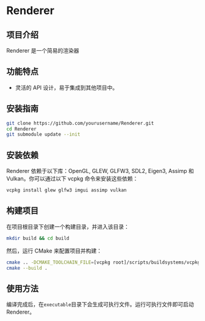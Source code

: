 # Renderer

## 项目介绍

Renderer 是一个简易的渲染器

## 功能特点

- 灵活的 API 设计，易于集成到其他项目中。

## 安装指南

```bash
git clone https://github.com/yourusername/Renderer.git
cd Renderer
git submodule update --init
```

## 安装依赖

Renderer 依赖于以下库：OpenGL, GLEW, GLFW3, SDL2, Eigen3, Assimp 和 Vulkan。你可以通过以下 vcpkg 命令来安装这些依赖：

```bash
vcpkg install glew glfw3 imgui assimp vulkan
```

## 构建项目

在项目根目录下创建一个构建目录，并进入该目录：

```bash
mkdir build && cd build
```

然后，运行 CMake 来配置项目并构建：

```bash
cmake .. -DCMAKE_TOOLCHAIN_FILE=[vcpkg root]/scripts/buildsystems/vcpkg.cmake
cmake --build .
```

## 使用方法

编译完成后，在`executable`目录下会生成可执行文件。运行可执行文件即可启动 Renderer。
